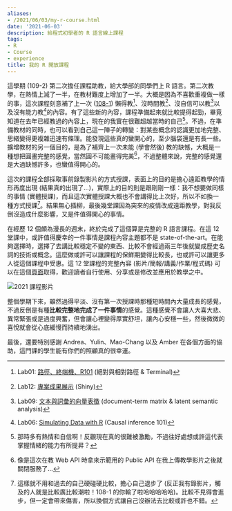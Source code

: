 ```yaml
---
aliases:
- /2021/06/03/my-r-course.html
date: '2021-06-03'
description: 給程式初學者的 R 語言線上課程
tags:
- R
- Course
- experience
title: 我的 R 開放課程
---
```



這學期 (109-2) 第二次擔任課程助教，給大學部的同學們上 R 語言。第二次教學，在熱情上減了一半，在教材難度上增加了一半。大概是因為不喜歡重複做一樣的事，這次課程刻意補了上一次 <!--more--> ([108-1](https://rlads2019.github.io/lab/)) 懶得教[^path]、沒時間教[^shiny]、沒自信可以教[^vector-represent]以及沒有能力教[^simulate]的內容。有了這些新的內容，課程準備起來就比較提得起勁，畢竟知道在去年已經教過的內容上，現在的我實在很難超越當時的自己[^iamold]。不過，在準備教材的同時，也可以看到自己這一陣子的轉變：對某些概念的認識更加地完整、思緒變得更複雜迅速有條理。能發現這些真的蠻開心的，至少腦袋還是有長一些。擴增教材的另一個目的，是為了補齊上一次未能 (學會然後) 教的缺憾，大概是一種想把圓畫完整的感覺，當然圓不可能畫得完美[^webapi]，不過整體來說，完整的感覺還是大過缺憾許多，也蠻值得開心的。

這次的課程全部採取事前錄製影片的方式授課，表面上的目的是擔心遠距教學的情形再度出現 (結果真的出現了...)，實際上的目的則是跟剛剛一樣：我不想要做同樣的事情 (實體授課)，而且這次實體授課大概也不會講得比上次好，所以不如換一種方式授課[^compare]。結果無心插柳，最後幾堂課因為突來的疫情改成遠距教學，對我反倒沒造成什麼影響，又是件值得開心的事情。

在經歷 12 個頗為漫長的週末，終於完成了這個算是完整的 R 語言課程。在這 12 堂課中，或許值得慶幸的一件事情是課程內容主題都不是 state-of-the-art。在能夠選擇時，選擇了去講比較穩定不變的東西、比較不會經過兩三年後就變成歷史名詞的技術或概念。這麼做或許可以讓課程的保鮮期變得比較長，也或許可以讓更多人從這個課程中受惠。這 12 堂課程的完整內容 (影片/簡報/講義/作業/程式碼) 可以在這個[頁面](https://rlads2021.github.io/archives/)取得，歡迎讀者自行使用、分享或是修改並應用於教學之中。

![2021 課程影片](https://img.yongfu.name/posts/rlads2021.png)

整個學期下來，雖然過得平淡、沒有第一次授課時那種短時間內大量成長的感覺，不過反倒是有種**比較完整地完成了一件事情**的感覺。這種感覺不會讓人大喜大悲、異常緊張或是過度興奮，但會讓心裡變得厚實舒坦，讓內心安穩一些，然後微微的喜悅就會從心底緩慢而持續地湧出。

最後，還要特別感謝 Andrea、Yulin、Mao-Chang 以及 Amber 在各個方面的協助，這門課的學生能有你們的照顧真的很幸運。

[^path]: Lab01: [路徑、終端機、R101](https://rlads2021.github.io/LabBook/ch01) (絕對與相對路徑 & Terminal)
[^shiny]: Lab12: [專案成果展示](https://rlads2021.github.io/LabBook/ch12) (Shiny)
[^vector-represent]: Lab09: [文本與詞彙的向量表徵](https://rlads2021.github.io/LabBook/ch09) (document-term matrix & latent semantic analysis)
[^simulate]: Lab06: [Simulating Data with R](https://rlads2021.github.io/LabBook/ch06) (Causal inference 101)
[^iamold]: 那時多有熱情和自信啊！反觀現在真的很難被激勵，不過往好處想或許這代表掌握情緒的能力有所提昇？
[^webapi]: 像是這次在教 Web API 時拿來示範用的 Public API 在我上傳教學影片之後就關閉服務了...
[^compare]: 這樣就不用和過去的自己硬碰硬比較，擔心自己退步了 (反正我有錄影片，觸及的人就是比較廣比較潮啦！108-1 的你輸了啦哈哈哈哈哈)。比較不見得會進步，但一定會帶來傷害，所以換個方式讓自己沒辦法去比較或許也不錯。

